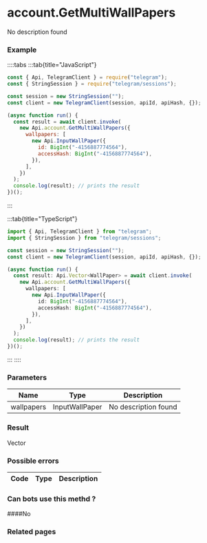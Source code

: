 # account.GetMultiWallPapers

No description found

### [](#example)Example

::::tabs
:::tab{title="JavaScript"}

```js
const { Api, TelegramClient } = require("telegram");
const { StringSession } = require("telegram/sessions");

const session = new StringSession("");
const client = new TelegramClient(session, apiId, apiHash, {});

(async function run() {
  const result = await client.invoke(
    new Api.account.GetMultiWallPapers({
      wallpapers: [
        new Api.InputWallPaper({
          id: BigInt("-4156887774564"),
          accessHash: BigInt("-4156887774564"),
        }),
      ],
    })
  );
  console.log(result); // prints the result
})();
```

:::

:::tab{title="TypeScript"}

```ts
import { Api, TelegramClient } from "telegram";
import { StringSession } from "telegram/sessions";

const session = new StringSession("");
const client = new TelegramClient(session, apiId, apiHash, {});

(async function run() {
  const result: Api.Vector<WallPaper> = await client.invoke(
    new Api.account.GetMultiWallPapers({
      wallpapers: [
        new Api.InputWallPaper({
          id: BigInt("-4156887774564"),
          accessHash: BigInt("-4156887774564"),
        }),
      ],
    })
  );
  console.log(result); // prints the result
})();
```

:::
::::

### [](#parameters)Parameters

|    Name    | Type           | Description          |
| :--------: | -------------- | -------------------- |
| wallpapers | InputWallPaper | No description found |

### [](#result)Result

Vector

### [](#possible-errors)Possible errors

| Code | Type | Description |
| :--: | ---- | ----------- |

### [](#can-bots-use-this-method)Can bots use this methd ?

####No

### [](#related-pages)Related pages
